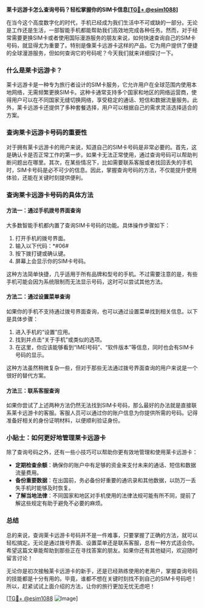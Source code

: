 **莱卡远游卡怎么查询号码？轻松掌握你的SIM卡信息[[TG💪+ @esim1088](https://t.me/s/esim1088)]**

在当今这个高度数字化的时代，手机已经成为我们生活中不可或缺的一部分。无论是工作还是生活，一部智能手机都能帮助我们高效地完成各种任务。然而，对于经常需要更换SIM卡或者使用国际漫游服务的朋友来说，如何快速查询自己的SIM卡号码，就显得尤为重要了。特别是像莱卡远游卡这样的产品，它为用户提供了便捷的全球漫游服务，但如何查询它的号码呢？今天我们就来详细探讨一下。

### 什么是莱卡远游卡？

莱卡远游卡是一种专为旅行者设计的SIM卡服务，它允许用户在全球范围内使用本地网络，无需频繁更换SIM卡。这种卡通常支持多个国家和地区的网络运营商，使得用户可以在不同国家无缝切换网络，享受稳定的通话、短信和数据流量服务。此外，莱卡远游卡还提供了多种套餐选择，用户可以根据自己的需求灵活选择适合的方案。

### 查询莱卡远游卡号码的重要性

对于拥有莱卡远游卡的用户来说，知道自己的SIM卡号码是非常必要的。首先，这是确认卡是否正常工作的第一步。如果卡无法正常使用，通过查询号码可以帮助判断问题出在哪里。其次，在某些情况下，比如需要联系客服或者找回丢失的手机时，SIM卡号码是必不可少的信息。因此，掌握查询号码的方法，不仅能提升使用体验，还能在关键时刻提供便利。

### 查询莱卡远游卡号码的具体方法

#### 方法一：通过手机拨号界面查询

大多数智能手机都内置了查询SIM卡号码的功能。具体操作步骤如下：

1. 打开手机的拨号界面。
2. 输入以下代码：*#06#
3. 按下拨打键或确认键。
4. 屏幕上会显示你的SIM卡号码。

这种方法简单快捷，几乎适用于所有品牌和型号的手机。不过需要注意的是，有些手机可能会因为系统限制而无法显示号码，这时可以尝试其他方法。

#### 方法二：通过设置菜单查询

如果你的手机不支持通过拨号界面查询，也可以通过设置菜单找到相关信息。以下是具体步骤：

1. 进入手机的“设置”应用。
2. 找到并点击“关于手机”或类似的选项。
3. 在这里，你应该能够看到“IMEI号码”、“软件版本”等信息，同时也会有SIM卡号码的显示。

这种方法虽然稍微复杂一些，但对于那些无法通过拨号界面查询的用户来说是一个很好的替代方案。

#### 方法三：联系客服查询

如果你尝试了上述两种方法仍然无法找到SIM卡号码，那么最好的办法就是直接联系莱卡远游卡的客服。客服人员可以通过你的账户信息为你提供所需的号码。记得准备好相关的身份证明材料，以便顺利验证身份。

### 小贴士：如何更好地管理莱卡远游卡

除了查询号码之外，还有一些小技巧可以帮助你更有效地管理和使用莱卡远游卡：

- **定期检查余额**：确保你的账户中有足够的资金来支付未来的通话、短信和数据流量费用。
- **备份重要数据**：在出国前，务必备份好重要的通讯录和其他数据，以防万一丢失手机时能够及时恢复。
- **了解当地法律**：不同国家和地区对手机使用的法律法规可能有所不同，提前了解这些规定有助于避免不必要的麻烦。

### 总结

总的来说，查询莱卡远游卡号码并不是一件难事，只要掌握了正确的方法，就可以轻松搞定。无论是通过拨号界面、设置菜单还是联系客服，总有一种方式适合你。希望这篇文章能帮助到那些正在寻找答案的朋友。如果你还有其他疑问，欢迎随时留言讨论！

无论你是初次接触莱卡远游卡的新手，还是已经熟练使用的老用户，掌握查询号码的技能都是十分有用的。毕竟，谁都不想在关键时刻找不到自己的SIM卡号码吧！所以，赶紧试试上面介绍的方法，让你的旅行更加无忧无虑吧！

[[TG💪+ @esim1088](https://t.me/s/esim1088) ![Image](https://i.postimg.cc/4NQfJmqS/Snipaste-2025-05-13-00-14-12.png)]